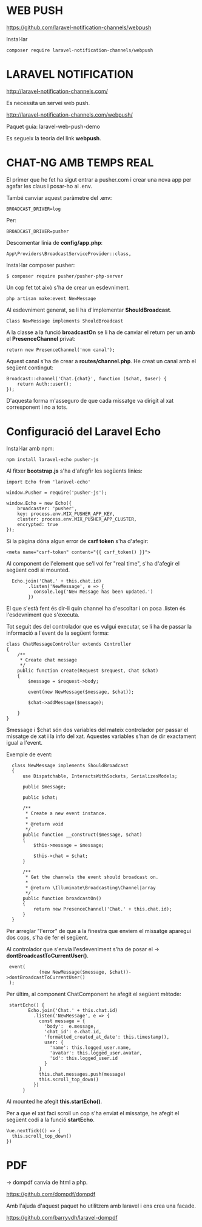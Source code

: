 # WEB PUSH
https://github.com/laravel-notification-channels/webpush

Instal·lar 
    
    composer require laravel-notification-channels/webpush



# LARAVEL NOTIFICATION

http://laravel-notification-channels.com/

Es necessita un servei web push.

http://laravel-notification-channels.com/webpush/

Paquet guia: laravel-web-push-demo

Es segueix la teoria del link **webpush**.


# CHAT-NG AMB TEMPS REAL

El primer que he fet ha sigut entrar a pusher.com i crear una nova app per agafar les claus i posar-ho al .env.

També canviar aquest paràmetre del .env:

    BROADCAST_DRIVER=log
    
Per:

    BROADCAST_DRIVER=pusher
    
Descomentar linia de **config/app.php**:

    App\Providers\BroadcastServiceProvider::class,

Instal·lar composer pusher:

    $ composer require pusher/pusher-php-server

Un cop fet tot això s'ha de crear un esdevniment.

    php artisan make:event NewMessage
    
    
 Al esdevniment generat, se li ha d'implementar **ShouldBroadcast**.
 
    Class NewMessage implements ShouldBroadcast
    

A la classe a la funció **broadcastOn** se li ha de canviar el return per un amb el **PresenceChannel** privat:

    return new PresenceChannel('nom canal');

Aquest canal s'ha de crear a **routes/channel.php**. He creat un canal amb el següent contingut:

    Broadcast::channel('Chat.{chat}', function ($chat, $user) {
        return Auth::user();
    });

D'aquesta forma m'asseguro de que cada missatge va dirigit al xat corresponent i no a tots.


# Configuració del Laravel Echo

Instal·lar amb npm:

    npm install laravel-echo pusher-js

Al fitxer **bootstrap.js** s'ha d'afegfir les següents linies:

    import Echo from 'laravel-echo'
    
    window.Pusher = require('pusher-js');
    
    window.Echo = new Echo({
        broadcaster: 'pusher',
        key: process.env.MIX_PUSHER_APP_KEY,
        cluster: process.env.MIX_PUSHER_APP_CLUSTER,
        encrypted: true
    });


Si la pàgina dóna algun error de **csrf token** s'ha d'afegir: 

    <meta name="csrf-token" content="{{ csrf_token() }}">

Al component de l'element que se'l vol fer "real time", s'ha d'afegir el següent codi al mounted.

      Echo.join('Chat.' + this.chat.id)
            .listen('NewMessage', e => {
              console.log('New Message has been updated.')
            })
            
El que s'està fent és dir-li quin channel ha d'escoltar i on posa .listen és l'esdevniment que s'executa.


Tot seguit des del controlador que es vulgui executar, se li ha de passar la informació a l'event de la següent forma:

    class ChatMessageController extends Controller
    {
        /**
         * Create chat message
         */
        public function create(Request $request, Chat $chat)
        {
            $message = $request->body;
    
            event(new NewMessage($message, $chat));
    
            $chat->addMessage($message);

        }
    }

    
$message i $chat són dos variables del mateix controlador per passar el missatge de xat i la info del xat. Aquestes variables s'han de dir exactament igual a l'event.


Exemple de event:


      class NewMessage implements ShouldBroadcast
      {
          use Dispatchable, InteractsWithSockets, SerializesModels;
      
          public $message;
      
          public $chat;
      
          /**
           * Create a new event instance.
           *
           * @return void
           */
          public function __construct($message, $chat)
          {
              $this->message = $message;
      
              $this->chat = $chat;
          }
      
          /**
           * Get the channels the event should broadcast on.
           *
           * @return \Illuminate\Broadcasting\Channel|array
           */
          public function broadcastOn()
          {
              return new PresenceChannel('Chat.' + this.chat.id);
          }
      }


Per arreglar "l'error" de que a la finestra que enviem el missatge aparegui dos cops, s'ha de fer el següent.

Al controlador que s'envia l'esdeveniment s'ha de posar el -> **dontBroadcastToCurrentUser()**.

     event(
                (new NewMessage($message, $chat))->dontBroadcastToCurrentUser()
     );
     
Per últim, al component ChatComponent he afegit el següent mètode:

     startEcho() {
            Echo.join('Chat.' + this.chat.id)
              .listen('NewMessage', e => {
                const message = {
                  'body':  e.message,
                  'chat_id': e.chat.id,
                  'formatted_created_at_date': this.timestamp(),
                  user: {
                    'name': this.logged_user.name,
                    'avatar': this.logged_user.avatar,
                    'id': this.logged_user.id
                  }
                }
                this.chat.messages.push(message)
                this.scroll_top_down()
              })
          }
          
          
Al mounted he afegit **this.startEcho()**.

Per a que el xat faci scroll un cop s'ha enviat el missatge, he afegit el següent codi a la funció **startEcho**.

    Vue.nextTick(() => {
      this.scroll_top_down()
    })

# PDF

-> dompdf canvia de html a php.

https://github.com/dompdf/dompdf

Amb l'ajuda d'aquest paquet ho utilitzem amb laravel i ens crea una facade.

https://github.com/barryvdh/laravel-dompdf


